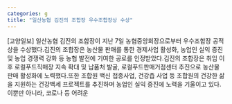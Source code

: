 ```yaml
---
categories: g
title: "일산농협 김진의 조합장 우수조합장상 수상"
---
```

[고양일보] 일산농협 김진의 조합장이 지난 7일 농협중앙회장으로부터 우수조합장 공적상을 수상했다.김진의 조합장은 농산물 판매를 통한 경제사업 활성화, 농업인 실익 증진 및 농업 경쟁력 강화 등 농협 발전에 기여한 공로를 인정받았다.김진의 조합장은 취임 이후 로컬푸드직매장 지속 확대 및 납품처 발굴, 로컬푸드판매거점센터 추진으로 농산물 판매 활성화에 노력했다.또한 조합원 백신 접종사업, 건강즙 사업 등 조합원의 건강한 삶을 지원하는 건강백세 프로젝트를 추진하며 농업인 실익 증진에 노력을 기울이고 있다.이뿐만 아니라, 코로나 등 어려운